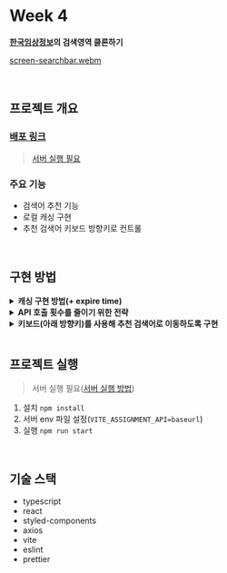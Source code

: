 # Week 4

**[한국임상정보](https://clinicaltrialskorea.com/)의 검색영역 클론하기**

[screen-searchbar.webm](https://github.com/YUNH7/searchbar-practice/assets/113083398/4dd765f9-d3e4-4141-9b03-0fbd5016087d)

<br>

## 프로젝트 개요

### [배포 링크](https://searchbar-practice.vercel.app/)

> [서버 실행 필요](#프로젝트-실행)

### 주요 기능

- 검색어 추천 기능
- 로컬 캐싱 구현
- 추천 검색어 키보드 방향키로 컨트롤

<br>

## 구현 방법

<details>
<summary><strong>캐싱 구현 방법(+ expire time)</strong></summary>
<div markdown="1">

- api 호출 함수를 클로저 함수로 작성하여 내부 함수에서만 접근할 수 있는 객체 생성

- api 호출 시 응답과 현재 시간을 객체에 저장  
  `{ 검색어 : { data: res.data, date: 현재 시간 } }`

- 이전에 검색한 단어로 함수를 재호출 시  
  객체에 저장된 `검색어.date`와 현재 시간을 비교하여  
  호출 이후 5분이 지나지 않았다면 `검색어.data` 반환, 지났다면 재호출

</div>
</details>

<details>
<summary><strong>API 호출 횟수를 줄이기 위한 전략</strong></summary>
<div markdown="1">

- 검색어의 첫번째 글자로만 호출하도록 함수 작성

- 검색어의 길이가 1보다 큰 경우,  
  첫번째 글자로 호출하고  
  검색어를 포함하고 있는 값만 filter하여 리턴 시킴

</div>
</details>

<details>
<summary><strong>키보드(아래 방향키)를 사용해 추천 검색어로 이동하도록 구현</strong></summary>
<div markdown="1">

- 방향키를 사용해 이동할 요소 `검색어 ul`에 `ref` 할당

- input에서 `아래 방향키`를 누르면 ref에 포커스 이벤트를 실행하여 `검색어 ul`로 이동

- `검색어 ul` 내부에서 인덱스를 상태로 관리하고, 위아래 방향키를 눌렀을 때 인덱스를 +-해줌

- 상태 인덱스와 일치하는 `li`를 강조표시하여 이동하는 것처럼 보이도록 구현

</div>
</details>

<br>

## 프로젝트 실행

> 서버 실행 필요([서버 실행 방법](https://github.com/walking-sunset/assignment-api))

1. 설치 `npm install`
2. 서버 env 파일 설정(`VITE_ASSIGNMENT_API=baseurl`)
3. 실행 `npm run start`

<br>

## 기술 스택

- typescript
- react
- styled-components
- axios
- vite
- eslint
- prettier
